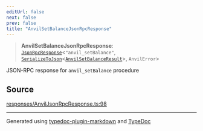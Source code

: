 ```yaml
---
editUrl: false
next: false
prev: false
title: "AnvilSetBalanceJsonRpcResponse"
---
```


> **AnvilSetBalanceJsonRpcResponse**: [`JsonRpcResponse`](/reference/tevm/jsonrpc/type-aliases/jsonrpcresponse/)\<`"anvil_setBalance"`, [`SerializeToJson`](/reference/tevm/procedures-types/type-aliases/serializetojson/)\<[`AnvilSetBalanceResult`](/reference/tevm/actions-types/type-aliases/anvilsetbalanceresult/)\>, `AnvilError`\>

JSON-RPC response for `anvil_setBalance` procedure

## Source

[responses/AnvilJsonRpcResponse.ts:98](https://github.com/evmts/tevm-monorepo/blob/main/packages/procedures-types/src/responses/AnvilJsonRpcResponse.ts#L98)

***
Generated using [typedoc-plugin-markdown](https://www.npmjs.com/package/typedoc-plugin-markdown) and [TypeDoc](https://typedoc.org/)
